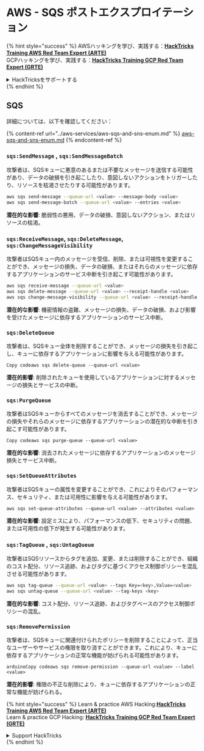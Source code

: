 # AWS - SQS ポストエクスプロイテーション

{% hint style="success" %}
AWSハッキングを学び、実践する：<img src="../../../.gitbook/assets/image (1) (1) (1).png" alt="" data-size="line">[**HackTricks Training AWS Red Team Expert (ARTE)**](https://training.hacktricks.xyz/courses/arte)<img src="../../../.gitbook/assets/image (1) (1) (1).png" alt="" data-size="line">\
GCPハッキングを学び、実践する：<img src="../../../.gitbook/assets/image (2).png" alt="" data-size="line">[**HackTricks Training GCP Red Team Expert (GRTE)**<img src="../../../.gitbook/assets/image (2).png" alt="" data-size="line">](https://training.hacktricks.xyz/courses/grte)

<details>

<summary>HackTricksをサポートする</summary>

* [**サブスクリプションプラン**](https://github.com/sponsors/carlospolop)を確認してください！
* **💬 [**Discordグループ**](https://discord.gg/hRep4RUj7f)または[**Telegramグループ**](https://t.me/peass)に参加するか、**Twitter** 🐦 [**@hacktricks\_live**](https://twitter.com/hacktricks_live)**をフォローしてください。**
* **ハッキングトリックを共有するには、[**HackTricks**](https://github.com/carlospolop/hacktricks)および[**HackTricks Cloud**](https://github.com/carlospolop/hacktricks-cloud)のGitHubリポジトリにPRを提出してください。**

</details>
{% endhint %}

## SQS

詳細については、以下を確認してください：

{% content-ref url="../aws-services/aws-sqs-and-sns-enum.md" %}
[aws-sqs-and-sns-enum.md](../aws-services/aws-sqs-and-sns-enum.md)
{% endcontent-ref %}

### `sqs:SendMessage` , `sqs:SendMessageBatch`

攻撃者は、SQSキューに悪意のあるまたは不要なメッセージを送信する可能性があり、データの破損を引き起こしたり、意図しないアクションをトリガーしたり、リソースを枯渇させたりする可能性があります。
```bash
aws sqs send-message --queue-url <value> --message-body <value>
aws sqs send-message-batch --queue-url <value> --entries <value>
```
**潜在的な影響**: 脆弱性の悪用、データの破損、意図しないアクション、またはリソースの枯渇。

### `sqs:ReceiveMessage`, `sqs:DeleteMessage`, `sqs:ChangeMessageVisibility`

攻撃者はSQSキュー内のメッセージを受信、削除、または可視性を変更することができ、メッセージの損失、データの破損、またはそれらのメッセージに依存するアプリケーションのサービス中断を引き起こす可能性があります。
```bash
aws sqs receive-message --queue-url <value>
aws sqs delete-message --queue-url <value> --receipt-handle <value>
aws sqs change-message-visibility --queue-url <value> --receipt-handle <value> --visibility-timeout <value>
```
**潜在的な影響**: 機密情報の盗難、メッセージの損失、データの破損、および影響を受けたメッセージに依存するアプリケーションのサービス中断。

### `sqs:DeleteQueue`

攻撃者は、SQSキュー全体を削除することができ、メッセージの損失を引き起こし、キューに依存するアプリケーションに影響を与える可能性があります。
```arduino
Copy codeaws sqs delete-queue --queue-url <value>
```
**潜在的影響**: 削除されたキューを使用しているアプリケーションに対するメッセージの損失とサービスの中断。

### `sqs:PurgeQueue`

攻撃者はSQSキューからすべてのメッセージを消去することができ、メッセージの損失やそれらのメッセージに依存するアプリケーションの潜在的な中断を引き起こす可能性があります。
```arduino
Copy codeaws sqs purge-queue --queue-url <value>
```
**潜在的な影響**: 消去されたメッセージに依存するアプリケーションのメッセージ損失とサービス中断。

### `sqs:SetQueueAttributes`

攻撃者はSQSキューの属性を変更することができ、これによりそのパフォーマンス、セキュリティ、または可用性に影響を与える可能性があります。
```arduino
aws sqs set-queue-attributes --queue-url <value> --attributes <value>
```
**潜在的な影響**: 設定ミスにより、パフォーマンスの低下、セキュリティの問題、または可用性の低下が発生する可能性があります。

### `sqs:TagQueue` , `sqs:UntagQueue`

攻撃者はSQSリソースからタグを追加、変更、または削除することができ、組織のコスト配分、リソース追跡、およびタグに基づくアクセス制御ポリシーを混乱させる可能性があります。
```bash
aws sqs tag-queue --queue-url <value> --tags Key=<key>,Value=<value>
aws sqs untag-queue --queue-url <value> --tag-keys <key>
```
**潜在的な影響**: コスト配分、リソース追跡、およびタグベースのアクセス制御ポリシーの混乱。

### `sqs:RemovePermission`

攻撃者は、SQSキューに関連付けられたポリシーを削除することによって、正当なユーザーやサービスの権限を取り消すことができます。これにより、キューに依存するアプリケーションの正常な機能が妨げられる可能性があります。
```arduino
arduinoCopy codeaws sqs remove-permission --queue-url <value> --label <value>
```
**潜在的影響**: 権限の不正な削除により、キューに依存するアプリケーションの正常な機能が妨げられる。

{% hint style="success" %}
Learn & practice AWS Hacking:<img src="../../../.gitbook/assets/image (1) (1) (1).png" alt="" data-size="line">[**HackTricks Training AWS Red Team Expert (ARTE)**](https://training.hacktricks.xyz/courses/arte)<img src="../../../.gitbook/assets/image (1) (1) (1).png" alt="" data-size="line">\
Learn & practice GCP Hacking: <img src="../../../.gitbook/assets/image (2).png" alt="" data-size="line">[**HackTricks Training GCP Red Team Expert (GRTE)**<img src="../../../.gitbook/assets/image (2).png" alt="" data-size="line">](https://training.hacktricks.xyz/courses/grte)

<details>

<summary>Support HackTricks</summary>

* Check the [**subscription plans**](https://github.com/sponsors/carlospolop)!
* **Join the** 💬 [**Discord group**](https://discord.gg/hRep4RUj7f) or the [**telegram group**](https://t.me/peass) or **follow** us on **Twitter** 🐦 [**@hacktricks\_live**](https://twitter.com/hacktricks_live)**.**
* **Share hacking tricks by submitting PRs to the** [**HackTricks**](https://github.com/carlospolop/hacktricks) and [**HackTricks Cloud**](https://github.com/carlospolop/hacktricks-cloud) github repos.

</details>
{% endhint %}

